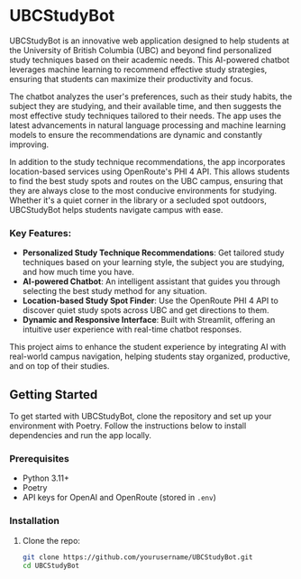 # UBCStudyBot

UBCStudyBot is an innovative web application designed to help students at the University of British Columbia (UBC) and beyond find personalized study techniques based on their academic needs. This AI-powered chatbot leverages machine learning to recommend effective study strategies, ensuring that students can maximize their productivity and focus. 

The chatbot analyzes the user's preferences, such as their study habits, the subject they are studying, and their available time, and then suggests the most effective study techniques tailored to their needs. The app uses the latest advancements in natural language processing and machine learning models to ensure the recommendations are dynamic and constantly improving.

In addition to the study technique recommendations, the app incorporates location-based services using OpenRoute's PHI 4 API. This allows students to find the best study spots and routes on the UBC campus, ensuring that they are always close to the most conducive environments for studying. Whether it's a quiet corner in the library or a secluded spot outdoors, UBCStudyBot helps students navigate campus with ease.

### Key Features:
- **Personalized Study Technique Recommendations**: Get tailored study techniques based on your learning style, the subject you are studying, and how much time you have.
- **AI-powered Chatbot**: An intelligent assistant that guides you through selecting the best study method for any situation.
- **Location-based Study Spot Finder**: Use the OpenRoute PHI 4 API to discover quiet study spots across UBC and get directions to them.
- **Dynamic and Responsive Interface**: Built with Streamlit, offering an intuitive user experience with real-time chatbot responses.

This project aims to enhance the student experience by integrating AI with real-world campus navigation, helping students stay organized, productive, and on top of their studies.

## Getting Started

To get started with UBCStudyBot, clone the repository and set up your environment with Poetry. Follow the instructions below to install dependencies and run the app locally.

### Prerequisites
- Python 3.11+
- Poetry
- API keys for OpenAI and OpenRoute (stored in `.env`)

### Installation

1. Clone the repo:
   ```bash
   git clone https://github.com/yourusername/UBCStudyBot.git
   cd UBCStudyBot
